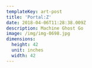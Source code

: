 ```yaml
---
templateKey: art-post
title: 'Portal:Z'
date: 2018-04-06T11:28:38.009Z
description: Machine Ghost Go
image: /img/img-0698.jpg
dimensions:
  height: 42
  unit: inches
  width: 42
---
```


